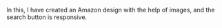 In this, I have created an Amazon design with the help of images, and the search button is responsive.
